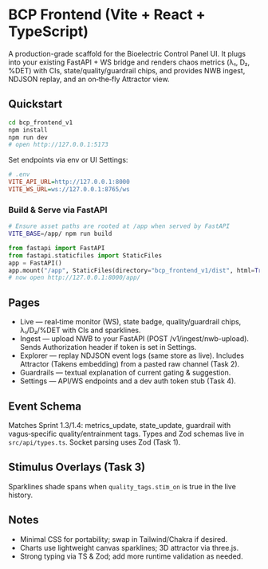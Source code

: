 # BCP Frontend (Vite + React + TypeScript)

A production-grade scaffold for the Bioelectric Control Panel UI. 
It plugs into your existing FastAPI + WS bridge and renders chaos metrics (λ₁, D₂, %DET) with CIs, state/quality/guardrail chips, and provides NWB ingest, NDJSON replay, and an on‑the‑fly Attractor view.

## Quickstart

```bash
cd bcp_frontend_v1
npm install
npm run dev
# open http://127.0.0.1:5173
```

Set endpoints via env or UI Settings:

```ini
# .env
VITE_API_URL=http://127.0.0.1:8000
VITE_WS_URL=ws://127.0.0.1:8765/ws
```

### Build & Serve via FastAPI

```bash
# Ensure asset paths are rooted at /app when served by FastAPI
VITE_BASE=/app/ npm run build
```

```python
from fastapi import FastAPI
from fastapi.staticfiles import StaticFiles
app = FastAPI()
app.mount("/app", StaticFiles(directory="bcp_frontend_v1/dist", html=True), name="bcp-ui")
# now open http://127.0.0.1:8000/app/
```

## Pages
- Live — real‑time monitor (WS), state badge, quality/guardrail chips, λ₁/D₂/%DET with CIs and sparklines.
- Ingest — upload NWB to your FastAPI (POST /v1/ingest/nwb-upload). Sends Authorization header if token is set in Settings.
- Explorer — replay NDJSON event logs (same store as live). Includes Attractor (Takens embedding) from a pasted raw channel (Task 2).
- Guardrails — textual explanation of current gating & suggestion.
- Settings — API/WS endpoints and a dev auth token stub (Task 4).

## Event Schema
Matches Sprint 1.3/1.4: metrics_update, state_update, guardrail with vagus‑specific quality/entrainment tags. Types and Zod schemas live in `src/api/types.ts`. Socket parsing uses Zod (Task 1).

## Stimulus Overlays (Task 3)
Sparklines shade spans when `quality_tags.stim_on` is true in the live history.

## Notes
- Minimal CSS for portability; swap in Tailwind/Chakra if desired.
- Charts use lightweight canvas sparklines; 3D attractor via three.js.
- Strong typing via TS & Zod; add more runtime validation as needed.

